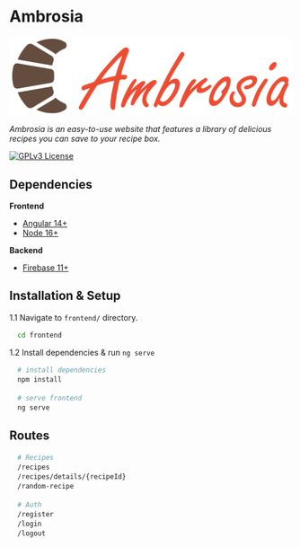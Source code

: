 
# Ambrosia

![Logo](https://raw.githubusercontent.com/ViktorAtanasof/ambrosia/main/frontend/src/assets/images/ambrosiabrand.png)

*Ambrosia is an easy-to-use website that features a library of delicious recipes you can save to your recipe box.*

[![GPLv3 License](https://img.shields.io/github/license/ViktorAtanasof/ambrosia?style=for-the-badge)](https://choosealicense.com/licenses/mit/)

## Dependencies

**Frontend**
- [Angular 14+](https://angular.io/)
- [Node 16+](https://nodejs.org/en/)

**Backend**
- [Firebase 11+](https://firebase.google.com/)


## Installation & Setup

1.1 Navigate to `frontend/` directory.

```bash
  cd frontend
```
1.2 Install dependencies & run `ng serve`
```bash
  # install dependencies
  npm install

  # serve frontend
  ng serve
```

## Routes

```bash
  # Recipes
  /recipes
  /recipes/details/{recipeId}
  /random-recipe

  # Auth
  /register
  /login
  /logout
```
